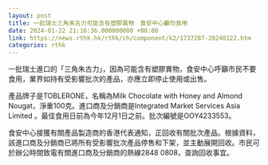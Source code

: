 ```yaml
---
layout: post
title: 一批瑞士三角朱古力可能含有塑膠異物　食安中心籲勿食用
date: 2024-01-22 21:16:36.000000000 +08:00
link: https://news.rthk.hk/rthk/ch/component/k2/1737287-20240122.htm
categories: rthk
---
```


一批瑞士進口的「三角朱古力」，因為可能含有塑膠異物，食安中心呼籲市民不要食用，業界如持有受影響批次的產品，亦應立即停止使用或出售。

產品牌子是TOBLERONE，名稱為Milk Chocolate with Honey and Almond Nougat，淨重100克。進口商及分銷商是Integrated Market Services Asia Limited 。最佳食用日前為今年12月1日之前。批次編號是OOY4233553。

食安中心接獲有關產品製造商的香港代表通知，正回收有關批次產品。根據資料，該進口商及分銷商已將所有受影響批次產品停售和下架，並主動展開回收。市民可於辦公時間致電有關進口商及分銷商的熱線2848 0808，查詢回收事宜。
